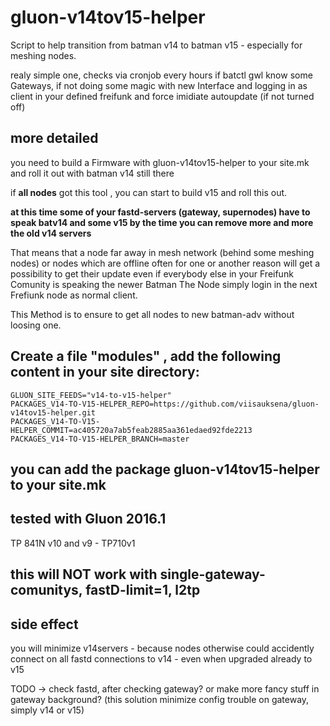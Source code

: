 gluon-v14tov15-helper
============

Script to help transition from batman v14 to batman v15 - especially for meshing nodes.

realy simple one, checks via cronjob every hours if     batctl gwl    know some Gateways,
if not doing some magic with new Interface and logging in as client in your defined freifunk and force imidiate autoupdate
(if not turned off)

## more detailed
you need to build a Firmware with gluon-v14tov15-helper to your site.mk
and roll it out with batman v14 still there

if **all nodes** got this tool , you can start to build v15 and roll this out.

**at this time some of your fastd-servers (gateway, supernodes) have to speak batv14 and some v15
by the time you can remove more and more the old v14 servers**

That means that a node far away in mesh network (behind some meshing nodes) or nodes which are offline often for one or another reason
will get a possibility to get their update even if everybody else in your Freifunk Comunity is speaking the newer Batman
The Node simply login in the next Frefiunk node as normal client.

This Method is to ensure to get all nodes to new batman-adv without loosing one. 

## Create a file "modules" , add the following content in your site directory:
```
GLUON_SITE_FEEDS="v14-to-v15-helper"
PACKAGES_V14-TO-V15-HELPER_REPO=https://github.com/viisauksena/gluon-v14tov15-helper.git
PACKAGES_V14-TO-V15-HELPER_COMMIT=ac405720a7ab5feab2885aa361edaed92fde2213
PACKAGES_V14-TO-V15-HELPER_BRANCH=master
```
## you can add the package gluon-v14tov15-helper to your site.mk

## tested with Gluon 2016.1 
TP 841N v10 and v9  - TP710v1


## this will NOT work with single-gateway-comunitys, fastD-limit=1, l2tp

## side effect
you will minimize v14servers - because nodes otherwise could accidently connect on all fastd connections to v14 - even when upgraded already to v15

TODO -> check fastd, after checking gateway? or make more fancy stuff in gateway background? (this solution minimize config trouble on gateway, simply v14 or v15)
